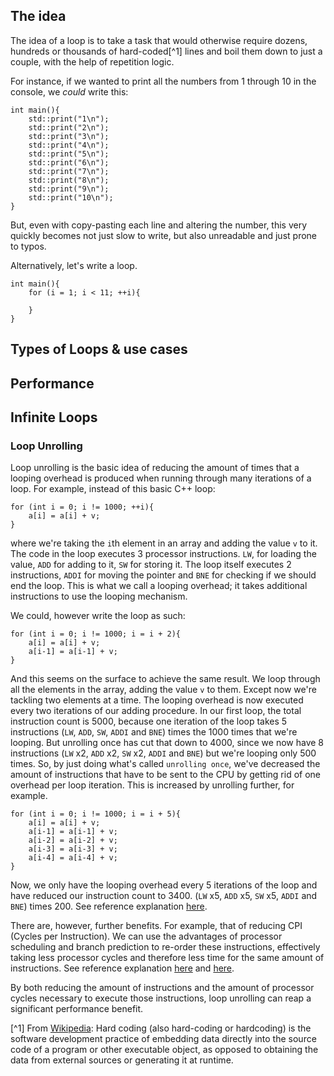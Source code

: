 ## The idea

The idea of a loop is to take a task that would otherwise require dozens, hundreds or thousands of hard-coded[^1] lines and boil them down to just a couple, with the help of repetition logic.

For instance, if we wanted to print all the numbers from 1 through 10 in the console, we _could_ write this:
```
int main(){
    std::print("1\n");
    std::print("2\n");
    std::print("3\n");
    std::print("4\n");
    std::print("5\n");
    std::print("6\n");
    std::print("7\n");
    std::print("8\n");
    std::print("9\n");
    std::print("10\n");
}
```
But, even with copy-pasting each line and altering the number, this very quickly becomes not just slow to write, but also unreadable and just prone to typos.

Alternatively, let's write a loop.
```
int main(){
    for (i = 1; i < 11; ++i){
        
    }
}
```

## Types of Loops & use cases

## Performance

## Infinite Loops

### Loop Unrolling

Loop unrolling is the basic idea of reducing the amount of times that a looping overhead is produced when running through many iterations of a loop. For example, instead of this basic C++ loop:
```
for (int i = 0; i != 1000; ++i){
    a[i] = a[i] + v;
}
```
where we're taking the `i`th element in an array and adding the value `v` to it.
The code in the loop executes 3 processor instructions. `LW`, for loading the value, `ADD` for adding to it, `SW` for storing it. The loop itself executes 2 instructions, `ADDI` for moving the pointer and `BNE` for checking if we should end the loop. This is what we call a looping overhead; it takes additional instructions to use the looping mechanism.

We could, however write the loop as such:
```
for (int i = 0; i != 1000; i = i + 2){
    a[i] = a[i] + v;
    a[i-1] = a[i-1] + v;
}
```
And this seems on the surface to achieve the same result. We loop through all the elements in the array, adding the value `v` to them. Except now we're tackling two elements at a time. The looping overhead is now executed every two iterations of our adding procedure. In our first loop, the total instruction count is 5000, because one iteration of the loop takes 5 instructions (`LW`, `ADD`, `SW`, `ADDI` and `BNE`) times the 1000 times that we're looping. But unrolling once has cut that down to 4000, since we now have 8 instructions (`LW` x2, `ADD` x2, `SW` x2, `ADDI` and `BNE`) but we're looping only 500 times.
So, by just doing what's called `unrolling once`, we've decreased the amount of instructions that have to be sent to the CPU by getting rid of one overhead per loop iteration. This is increased by unrolling further, for example.
```
for (int i = 0; i != 1000; i = i + 5){
    a[i] = a[i] + v;
    a[i-1] = a[i-1] + v;
    a[i-2] = a[i-2] + v;
    a[i-3] = a[i-3] + v;
    a[i-4] = a[i-4] + v;
}
```
Now, we only have the looping overhead every 5 iterations of the loop and have reduced our instruction count to 3400. (`LW` x5, `ADD` x5, `SW` x5, `ADDI` and `BNE`) times 200. See reference explanation [here](https://www.youtube.com/watch?v=2efeXxcYBPs).

There are, however, further benefits. For example, that of reducing CPI (Cycles per Instruction). We can use the advantages of processor scheduling and branch prediction to re-order these instructions, effectively taking less processor cycles and therefore less time for the same amount of instructions. See reference explanation [here](https://www.youtube.com/watch?v=2nx0ZCg5D9g) and [here](https://www.youtube.com/watch?v=LTmE21VmzIk).

By both reducing the amount of instructions and the amount of processor cycles necessary to execute those instructions, loop unrolling can reap a significant performance benefit.

[^1] From [Wikipedia](https://en.wikipedia.org/wiki/Hard_coding): Hard coding (also hard-coding or hardcoding) is the software development practice of embedding data directly into the source code of a program or other executable object, as opposed to obtaining the data from external sources or generating it at runtime. 
